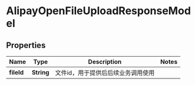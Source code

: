 

# AlipayOpenFileUploadResponseModel


## Properties

| Name | Type | Description | Notes |
|------------ | ------------- | ------------- | -------------|
|**fileId** | **String** | 文件id，用于提供后后续业务调用使用 |  |



